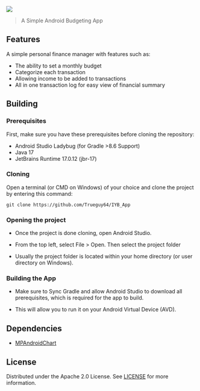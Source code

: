 ![](.github/iyb_banner.png)
> A Simple Android Budgeting App
## Features 
A simple personal finance manager with features such as:
- The ability to set a monthly budget
- Categorize each transaction
- Allowing income to be added to transactions
- All in one transaction log for easy view of financial summary
## Building
### Prerequisites
First, make sure you have these prerequisites before cloning the repository:
- Android Studio Ladybug (for Gradle >8.6 Support)
- Java 17
- JetBrains Runtime 17.0.12 (jbr-17)
### Cloning
Open a terminal (or CMD on Windows) of your choice and clone the project by entering this command:
```
git clone https://github.com/Trueguy64/IYB_App
```
### Opening the project
- Once the project is done cloning, open Android Studio. 

- From the top left, select File > Open. Then select the project folder

- Usually the project folder is located within your home directory (or user directory on Windows).
### Building the App
- Make sure to Sync Gradle and allow Android Studio to download all prerequisites, which is required for the app to build.

- This will allow you to run it on your Android Virtual Device (AVD).
  
## Dependencies
- [MPAndroidChart](https://github.com/PhilJay/MPAndroidChart)
## License
Distributed under the Apache 2.0 License. See [LICENSE](LICENSE) for more information.
